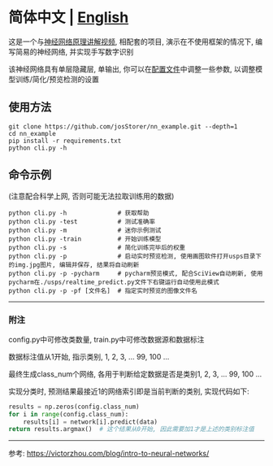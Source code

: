 # **简体中文 | [English](./README.md)**

这是一个与[神经网络原理讲解视频](https://www.bilibili.com/video/BV1fd4y1y7xS/), 相配套的项目, 演示在不使用框架的情况下, 编写简易的神经网络, 并实现手写数字识别

该神经网络具有单层隐藏层, 单输出, 你可以在[配置文件](./usps/config.py)中调整一些参数, 以调整模型训练/简化/预览检测的设置

## 使用方法

```shell
git clone https://github.com/josStorer/nn_example.git --depth=1
cd nn_example
pip install -r requirements.txt
python cli.py -h
```

## 命令示例

(注意配合科学上网, 否则可能无法拉取训练用的数据)

```shell
python cli.py -h              # 获取帮助
python cli.py -test           # 测试准确率
python cli.py -m              # 迷你示例测试
python cli.py -train          # 开始训练模型
python cli.py -s              # 简化训练完毕后的权重
python cli.py -p              # 启动实时预览检测, 使用画图软件打开usps目录下的img.jpg图片, 编辑并保存, 结果将自动刷新
python cli.py -p -pycharm     # pycharm预览模式, 配合SciView自动刷新, 使用pycharm在./usps/realtime_predict.py文件下右键运行自动使用此模式
python cli.py -p -pf [文件名]  # 指定实时预览的图像文件名
```

***

### 附注

config.py中可修改类数量, train.py中可修改数据源和数据标注

数据标注值从1开始, 指示类别, 1, 2, 3, ... 99, 100 ...

最终生成class_num个网络, 各用于判断给定数据是否是类别1, 2, 3, ... 99, 100 ...

实现分类时, 预测结果最接近1的网络索引即是当前判断的类别, 实现代码如下:

```python
results = np.zeros(config.class_num)
for i in range(config.class_num):
    results[i] = network[i].predict(data)
return results.argmax()  # 这个结果从0开始, 因此需要加1才是上述的类别标注值
```

***
参考: https://victorzhou.com/blog/intro-to-neural-networks/
